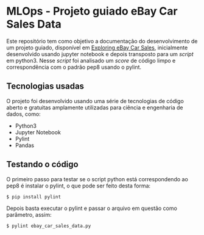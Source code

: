 # MLOps - Projeto guiado eBay Car Sales Data

Este repositório tem como objetivo a documentação do desenvolvimento de um projeto guiado, disponível em [Exploring eBay Car Sales](https://app.dataquest.io/c/54/m/294/guided-project%3A-exploring-ebay-car-sales-data/), inicialmente desenvolvido usando jupyter notebook e depois transposto para um *script* em python3.
Nesse *script* foi analisado um *score* de código limpo e correspondência com o padrão pep8 usando o pylint.

## Tecnologias usadas

O projeto foi desenvolvido usando uma série de tecnologias de código aberto e gratuitas amplamente utilizadas para ciência e engenharia de dados, como:

- Python3
- Jupyter Notebook
- Pylint
- Pandas

## Testando o código

O primeiro passo para testar se o script python está correspondendo ao pep8 é instalar o pylint, o que pode ser feito desta forma:
```shell
$ pip install pylint
```
Depois basta executar o pylint e passar o arquivo em questão como parâmetro, assim:
```shell
$ pylint ebay_car_sales_data.py
```



